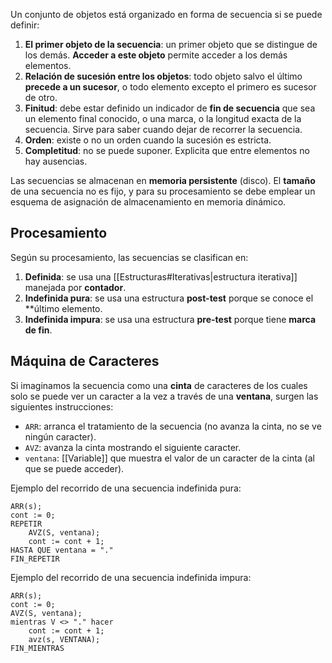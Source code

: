 Un conjunto de objetos está organizado en forma de secuencia si se puede definir:

1. **El primer objeto de la secuencia**: un primer objeto que se distingue de los demás. **Acceder a este objeto** permite acceder a los demás elementos.
2. **Relación de sucesión entre los objetos**: todo objeto salvo el último **precede a un sucesor**, o todo elemento excepto el primero es sucesor de otro.
3. **Finitud**: debe estar definido un indicador de **fin de secuencia** que sea un elemento final conocido, o una marca, o la longitud exacta de la secuencia. Sirve para saber cuando dejar de recorrer la secuencia.
4. **Orden**: existe o no un orden cuando la sucesión es estricta.
5. **Completitud**: no se puede suponer. Explicita que entre elementos no hay ausencias.

Las secuencias se almacenan en **memoria persistente** (disco). El **tamaño** de una secuencia no es fijo, y para su procesamiento se debe emplear un esquema de asignación de almacenamiento en memoria dinámico.

## Procesamiento

Según su procesamiento, las secuencias se clasifican en:

1. **Definida**: se usa una [[Estructuras#Iterativas|estructura iterativa]] manejada por **contador**.
2. **Indefinida pura**: se usa una estructura **post-test** porque se conoce el **último elemento.
3. **Indefinida impura**: se usa una estructura **pre-test** porque tiene **marca de fin**.

## Máquina de Caracteres

Si imaginamos la secuencia como una **cinta** de caracteres de los cuales solo se puede ver un caracter a la vez a través de una **ventana**, surgen las siguientes instrucciones:

- `ARR`: arranca el tratamiento de la secuencia (no avanza la cinta, no se ve ningún caracter).
- `AVZ`: avanza la cinta mostrando el siguiente caracter.
- `ventana`: [[Variable]] que muestra el valor de un caracter de la cinta (al que se puede acceder).

Ejemplo del recorrido de una secuencia indefinida pura:

```
ARR(s);
cont := 0;
REPETIR
	AVZ(S, ventana);
	cont := cont + 1;
HASTA QUE ventana = "."
FIN_REPETIR
```

Ejemplo del recorrido de una secuencia indefinida impura:

```
ARR(s);
cont := 0;
AVZ(S, ventana);
mientras V <> "." hacer
	cont := cont + 1;
	avz(s, VENTANA);
FIN_MIENTRAS
```
